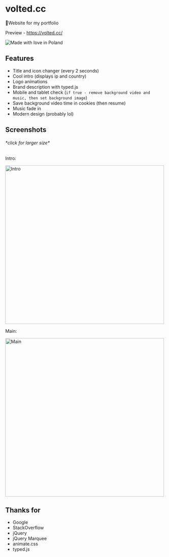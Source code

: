 # volted.cc
🌹Website for my portfolio

Preview - https://volted.cc/

![Made with love in Poland](https://madewithlove.now.sh/pl?heart=true)

## Features
* Title and icon changer (every 2 seconds)
* Cool intro (displays ip and country)
* Logo animations
* Brand description with typed.js
* Mobile and tablet check (`if true - remove background video and music, then set background image`)
* Save background video time in cookies (then resume)
* Music fade in
* Modern design (probably lol)

## Screenshots
###### \*click for larger size\*
Intro:

[<img width="500" src="https://i.imgur.com/iaAM1B0.png" alt="Intro">](https://i.imgur.com/iaAM1B0.png)

Main:

[<img width="500" src="https://i.imgur.com/RirElZr.png" alt="Main">](https://i.imgur.com/RirElZr.png)

## Thanks for
* Google
* StackOverflow
* jQuery
* jQuery Marquee
* animate.css
* typed.js
